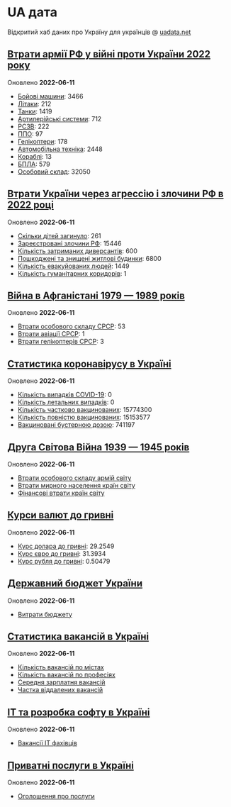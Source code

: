 # UA дата
Відкритий хаб даних про Україну для українців @ [uadata.net](https://uadata.net/)

## [Втрати армії РФ у війні проти України 2022 року](https://uadata.net/ukraine-russia-war-2022)
Оновлено **2022-06-11**

- [Бойові машини](/ukraine-russia-war-2022/bbm.md): 3466
- [Літаки](/ukraine-russia-war-2022/planes.md): 212
- [Танки](/ukraine-russia-war-2022/tanks.md): 1419
- [Артилерійські системи](/ukraine-russia-war-2022/artilery.md): 712
- [РСЗВ](/ukraine-russia-war-2022/rszv.md): 222
- [ППО](/ukraine-russia-war-2022/ppo.md): 97
- [Гелікоптери](/ukraine-russia-war-2022/helicopters.md): 178
- [Автомобільна техніка](/ukraine-russia-war-2022/auto.md): 2448
- [Кораблі](/ukraine-russia-war-2022/ships.md): 13
- [БПЛА](/ukraine-russia-war-2022/bpla.md): 579
- [Особовий склад](/ukraine-russia-war-2022/people.md): 32050

## [Втрати України через агрессію і злочини РФ в 2022 році](https://uadata.net/how-many-children-died-from-russia-aggression-2022)
Оновлено **2022-06-11**

- [Скільки дітей загинуло](/how-many-children-died-from-russia-aggression-2022/how-many-children-died.md): 261
- [Зареєстровані злочини РФ](/how-many-children-died-from-russia-aggression-2022/registered-crimes.md): 15446
- [Кількість затриманих диверсантів](/how-many-children-died-from-russia-aggression-2022/number-of-arrested-saboteurs.md): 600
- [Пошкоджені та знищені житлові будинки](/how-many-children-died-from-russia-aggression-2022/destroed-or-damanged-living-houses.md): 6800
- [Кількість евакуйованих людей](/how-many-children-died-from-russia-aggression-2022/kilkist-evakuyovanukh.md): 1449
- [Кількість гуманітарних коридорів](/how-many-children-died-from-russia-aggression-2022/kilkist-gumanitarnukh-korudoriv.md): 1

## [Війна в Афганістані 1979 — 1989 років](https://uadata.net/afgan-war-1979-1989)
Оновлено **2022-06-11**

- [Втрати особового складу СРСР](/afgan-war-1979-1989/soviet-army-losses-in-afgan-army.md): 53
- [Втрати авіації СРСР](/afgan-war-1979-1989/soviet-aircraft-losses-in-afgan-war.md): 1
- [Втрати гелікоптерів СРСР](/afgan-war-1979-1989/soviet-helicopters-losses-in-afgan-war.md): 3

## [Статистика коронавірусу в Україні](https://uadata.net/coronavirus-in-ukraine)
Оновлено **2022-06-11**

- [Кількість випадків COVID-19](/coronavirus-in-ukraine/total-cases.md): 0
- [Кількість летальних випадків](/coronavirus-in-ukraine/totla-deaths.md): 0
- [Кількість частково вакцинованих](/coronavirus-in-ukraine/persons-vaccinated.md): 15774300
- [Кількість повністю вакцинованих](/coronavirus-in-ukraine/persons-fully-vaccinated.md): 15153577
- [Вакциновані бустерною дозою](/coronavirus-in-ukraine/persons-with-booster.md): 741197

## [Друга Світова Війна 1939 — 1945 років](https://uadata.net/second-world-war)
Оновлено **2022-06-11**

- [Втрати особового складу армій світу](/second-world-war/army-loses-by-country-in-second-world-war.md)
- [Втрати мирного населення країн світу](/second-world-war/people-losses-in-second-world-war.md)
- [Фінансові втрати країн світу](/second-world-war/financial-losses-in-second-world-war.md)

## [Курси валют до гривні](https://uadata.net/currency-exchange-rate)
Оновлено **2022-06-11**

- [Курс долара до гривні](/currency-exchange-rate/dollar-to-hryvna.md): 29.2549
- [Курс євро до гривні](/currency-exchange-rate/euro-to-hryvna.md): 31.3934
- [Курс рубля до гривні](/currency-exchange-rate/fubl-to-hryvna.md): 0.50479

## [Державний бюджет України](https://uadata.net/ua-budget)
Оновлено **2022-06-11**

- [Витрати бюджету](/ua-budget/expenses.md)

## [Статистика вакансій в Україні](https://uadata.net/work-positions)
Оновлено **2022-06-11**

- [Кількість вакансій по містах](/work-positions/cities.md)
- [Кількість вакансій по професіях](/work-positions/positions.md)
- [Середня зарплатня вакансій](/work-positions/sallaries.md)
- [Частка віддалених вакансій](/work-positions/remote.md)

## [ІТ та розробка софту в Україні](https://uadata.net/it-industry)
Оновлено **2022-06-11**

- [Вакансії ІТ фахівців](/it-industry/programming-languages.md)

## [Приватні послуги в Україні](https://uadata.net/business-services)
Оновлено **2022-06-11**

- [Оголошення про послуги](/business-services/services.md)
